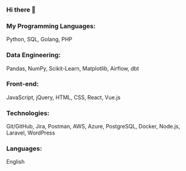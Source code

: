 ### Hi there 👋

### My Programming Languages:

Python, SQL, Golang, PHP

### Data Engineering:

Pandas, NumPy, Scikit-Learn, Matplotlib, Airflow, dbt

### Front-end:

JavaScript, jQuery, HTML, CSS, React, Vue.js

### Technologies:

Git/GitHub, Jira, Postman, AWS, Azure, PostgreSQL, Docker, Node.js, Laravel, WordPress

### Languages:

English

<!--
**vpere60/vpere60** is a ✨ _special_ ✨ repository because its `README.md` (this file) appears on your GitHub profile.

Here are some ideas to get you started:

- 🔭 I’m currently working on ...
- 🌱 I’m currently learning ...
- 👯 I’m looking to collaborate on ...
- 🤔 I’m looking for help with ...
- 💬 Ask me about ...
- 📫 How to reach me: ...
- 😄 Pronouns: ...
- ⚡ Fun fact: ...
-->
